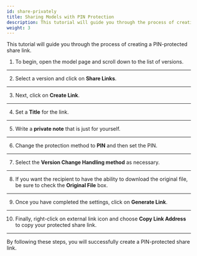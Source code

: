 ```yaml
---
id: share-privately
title: Sharing Models with PIN Protection
description: This tutorial will guide you through the process of creating a PIN-protected share link
weight: 3
---
```


This tutorial will guide you through the process of creating a PIN-protected share link.

1. To begin, open the model page and scroll down to the list of versions.

---

2. Select a version and click on **Share Links**.

---

3. Next, click on **Create Link**.

---

4. Set a **Title** for the link.

---

5. Write a **private note** that is just for yourself.

---

6. Change the protection method to **PIN** and then set the PIN.

---

7. Select the **Version Change Handling method** as necessary.

---

8. If you want the recipient to have the ability to download the original file, be sure to check the **Original File** box.

---

9. Once you have completed the settings, click on **Generate Link**.

---

10. Finally, right-click on external link icon and choose **Copy Link Address** to copy your protected share link.

---

By following these steps, you will successfully create a PIN-protected share link.

